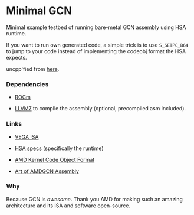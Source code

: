 # Minimal GCN

Minimal example testbed of running bare-metal GCN assembly using HSA runtime.

If you want to run own generated code, a simple trick is to use `S_SETPC_B64` to jump to your code instead of implementing the codeobj format the HSA expects.

uncpp'fied from [here](https://github.com/ROCm-Developer-Tools/LLVM-AMDGPU-Assembler-Extra/tree/master/examples/asm-kernel).

### Dependencies

- [ROCm](https://github.com/RadeonOpenCompute/ROCm)

- [LLVM7](https://releases.llvm.org/download.html#7.0.0) to compile the assembly (optional, precompiled asm included).

### Links

- [VEGA ISA](https://developer.amd.com/wp-content/resources/Vega_Shader_ISA_28July2017.pdf)

- [HSA specs](http://www.hsafoundation.com/standards/) (specifically the runtime)

- [AMD Kernel Code Object Format](https://rocm-documentation.readthedocs.io/en/latest/ROCm_Compiler_SDK/ROCm-Codeobj-format.html)

- [Art of AMDGCN Assembly](https://gpuopen.com/amdgcn-assembly/)

### Why

Because GCN is *awesome*. Thank you AMD for making such an amazing architecture and its ISA and software open-source.
